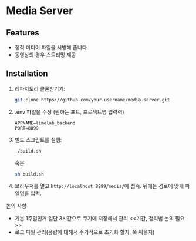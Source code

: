 # Media Server


## Features

- 정적 미디어 파일을 서빙해 줍니다
- 동영상의 경우 스트리밍 제공


## Installation

1. 레파지토리 클론받기기:
    ```bash
    git clone https://github.com/your-username/media-server.git
    ```
2. .env 파일을 수정 (원하는 포트, 프로젝트명 입력력)
    ```
    APPNAME=limelab_backend
    PORT=8899
    ```
3. 빌드 스크립트를 실행:
    ```bash
    ./build.sh
    ```
    혹은
    ```bash
    sh build.sh
    ```

4. 브라우저를 열고 `http://localhost:8899/media/`에 접속. 뒤에는 경로에 맞게 파일명을 입력.
    



논의 사항
- 기본 1주일인거 일단 3시간으로 쿠기에 저장해서 관리 <<기간, 정리법 논의 필요>>
- 로그 파일 관리(용량에 대해서 주기적으로 초기화 할지, 쭉 싸을지)